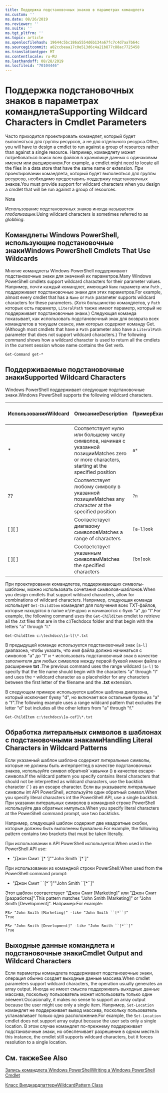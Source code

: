 ```yaml
---
title: Поддержка подстановочных знаков в параметрах командлета
ms.custom: ''
ms.date: 08/26/2019
ms.reviewer: ''
ms.suite: ''
ms.tgt_pltfrm: ''
ms.topic: article
ms.openlocfilehash: 19644c5bc186a5554d6b134a67fc7c4d7aa7b64c
ms.sourcegitcommit: a02ccbeaa17c0e513d6c4a21b877c88ac7725458
ms.translationtype: MT
ms.contentlocale: ru-RU
ms.lasthandoff: 08/28/2019
ms.locfileid: "70104446"
---
```

# <a name="supporting-wildcard-characters-in-cmdlet-parameters"></a><span data-ttu-id="13d07-102">Поддержка подстановочных знаков в параметрах командлета</span><span class="sxs-lookup"><span data-stu-id="13d07-102">Supporting Wildcard Characters in Cmdlet Parameters</span></span>

<span data-ttu-id="13d07-103">Часто приходится проектировать командлет, который будет выполняться для группы ресурсов, а не для отдельного ресурса.</span><span class="sxs-lookup"><span data-stu-id="13d07-103">Often, you will have to design a cmdlet to run against a group of resources rather than against a single resource.</span></span> <span data-ttu-id="13d07-104">Например, командлету может потребоваться поиск всех файлов в хранилище данных с одинаковым именем или расширением.</span><span class="sxs-lookup"><span data-stu-id="13d07-104">For example, a cmdlet might need to locate all the files in a data store that have the same name or extension.</span></span> <span data-ttu-id="13d07-105">При проектировании командлета, который будет выполняться для группы ресурсов, необходимо предоставить поддержку подстановочных знаков.</span><span class="sxs-lookup"><span data-stu-id="13d07-105">You must provide support for wildcard characters when you design a cmdlet that will be run against a group of resources.</span></span>

> [!NOTE]
> <span data-ttu-id="13d07-106">Использование подстановочных знаков иногда называется *глобализации*.</span><span class="sxs-lookup"><span data-stu-id="13d07-106">Using wildcard characters is sometimes referred to as *globbing*.</span></span>

## <a name="windows-powershell-cmdlets-that-use-wildcards"></a><span data-ttu-id="13d07-107">Командлеты Windows PowerShell, использующие подстановочные знаки</span><span class="sxs-lookup"><span data-stu-id="13d07-107">Windows PowerShell Cmdlets That Use Wildcards</span></span>

 <span data-ttu-id="13d07-108">Многие командлеты Windows PowerShell поддерживают подстановочные знаки для значений их параметров.</span><span class="sxs-lookup"><span data-stu-id="13d07-108">Many Windows PowerShell cmdlets support wildcard characters for their parameter values.</span></span> <span data-ttu-id="13d07-109">Например, почти каждый командлет, имеющий `Name` параметр или `Path` , поддерживает подстановочные знаки для этих параметров.</span><span class="sxs-lookup"><span data-stu-id="13d07-109">For example, almost every cmdlet that has a `Name` or `Path` parameter supports wildcard characters for these parameters.</span></span> <span data-ttu-id="13d07-110">(Хотя большинство командлетов, у `Path` которых есть параметр, `LiteralPath` также имеют параметр, который не поддерживает подстановочные знаки.) Следующая команда показывает, как использовать подстановочный знак для возврата всех командлетов в текущем сеансе, имя которых содержит команду Get.</span><span class="sxs-lookup"><span data-stu-id="13d07-110">(Although most cmdlets that have a `Path` parameter also have a `LiteralPath` parameter that does not support wildcard characters.) The following command shows how a wildcard character is used to return all the cmdlets in the current session whose name contains the Get verb.</span></span>

 `Get-Command get-*`

## <a name="supported-wildcard-characters"></a><span data-ttu-id="13d07-111">Поддерживаемые подстановочные знаки</span><span class="sxs-lookup"><span data-stu-id="13d07-111">Supported Wildcard Characters</span></span>

<span data-ttu-id="13d07-112">Windows PowerShell поддерживает следующие подстановочные знаки.</span><span class="sxs-lookup"><span data-stu-id="13d07-112">Windows PowerShell supports the following wildcard characters.</span></span>

| <span data-ttu-id="13d07-113">Использования</span><span class="sxs-lookup"><span data-stu-id="13d07-113">Wildcard</span></span> |                             <span data-ttu-id="13d07-114">Описание</span><span class="sxs-lookup"><span data-stu-id="13d07-114">Description</span></span>                             |  <span data-ttu-id="13d07-115">Пример</span><span class="sxs-lookup"><span data-stu-id="13d07-115">Example</span></span>   |     <span data-ttu-id="13d07-116">Совпадения</span><span class="sxs-lookup"><span data-stu-id="13d07-116">Matches</span></span>      | <span data-ttu-id="13d07-117">Не соответствует</span><span class="sxs-lookup"><span data-stu-id="13d07-117">Does not match</span></span> |
| -------- | ------------------------------------------------------------------- | ---------- | ---------------- | -------------- |
| *        | <span data-ttu-id="13d07-118">Соответствует нулю или большему числу символов, начиная с указанной позиции</span><span class="sxs-lookup"><span data-stu-id="13d07-118">Matches zero or more characters, starting at the specified position</span></span> | `a*`       | <span data-ttu-id="13d07-119">A, AG, Apple</span><span class="sxs-lookup"><span data-stu-id="13d07-119">A, ag, Apple</span></span>     |                |
| <span data-ttu-id="13d07-120">?</span><span class="sxs-lookup"><span data-stu-id="13d07-120">?</span></span>        | <span data-ttu-id="13d07-121">Соответствует любому символу в указанной позиции</span><span class="sxs-lookup"><span data-stu-id="13d07-121">Matches any character at the specified position</span></span>                     | `?n`       | <span data-ttu-id="13d07-122">Объект, в, на</span><span class="sxs-lookup"><span data-stu-id="13d07-122">An, in, on</span></span>       | <span data-ttu-id="13d07-123">обнаружил</span><span class="sxs-lookup"><span data-stu-id="13d07-123">ran</span></span>            |
| <span data-ttu-id="13d07-124">[ ]</span><span class="sxs-lookup"><span data-stu-id="13d07-124">[ ]</span></span>      | <span data-ttu-id="13d07-125">Соответствует диапазону символов</span><span class="sxs-lookup"><span data-stu-id="13d07-125">Matches a range of characters</span></span>                                       | `[a-l]ook` | <span data-ttu-id="13d07-126">книга, Кука, взгляд</span><span class="sxs-lookup"><span data-stu-id="13d07-126">book, cook, look</span></span> | <span data-ttu-id="13d07-127">Нук, занял</span><span class="sxs-lookup"><span data-stu-id="13d07-127">nook, took</span></span>     |
| <span data-ttu-id="13d07-128">[ ]</span><span class="sxs-lookup"><span data-stu-id="13d07-128">[ ]</span></span>      | <span data-ttu-id="13d07-129">Соответствует указанным символам</span><span class="sxs-lookup"><span data-stu-id="13d07-129">Matches the specified characters</span></span>                                    | `[bn]ook`  | <span data-ttu-id="13d07-130">книга, Нук</span><span class="sxs-lookup"><span data-stu-id="13d07-130">book, nook</span></span>       | <span data-ttu-id="13d07-131">Кука, взгляд</span><span class="sxs-lookup"><span data-stu-id="13d07-131">cook, look</span></span>     |

<span data-ttu-id="13d07-132">При проектировании командлетов, поддерживающих символы-шаблоны, можно использовать сочетания символов-шаблонов.</span><span class="sxs-lookup"><span data-stu-id="13d07-132">When you design cmdlets that support wildcard characters, allow for combinations of wildcard characters.</span></span> <span data-ttu-id="13d07-133">Например, следующая команда использует `Get-ChildItem` командлет для получения всех TXT-файлов, которые находятся в папке к:\течдокс и начинаются с букв "a" до "l".</span><span class="sxs-lookup"><span data-stu-id="13d07-133">For example, the following command uses the `Get-ChildItem` cmdlet to retrieve all the .txt files that are in the c:\Techdocs folder and that begin with the letters "a" through "l."</span></span>

`Get-ChildItem c:\techdocs\[a-l]\*.txt`

<span data-ttu-id="13d07-134">В предыдущей команде используется подстановочный знак `[a-l]` диапазона, чтобы указать, что имя файла должно начинаться с символов "a" до "l" и `*` использовать подстановочный знак в качестве заполнителя для любых символов между первой буквой имени файла и расширение **txt** .</span><span class="sxs-lookup"><span data-stu-id="13d07-134">The previous command uses the range wildcard `[a-l]` to specify that the file name should begin with the characters "a" through "l" and uses the `*` wildcard character as a placeholder for any characters between the first letter of the filename and the **.txt** extension.</span></span>

<span data-ttu-id="13d07-135">В следующем примере используется шаблон шаблона диапазона, который исключает букву "d", но включает все остальные буквы из "a" в "f".</span><span class="sxs-lookup"><span data-stu-id="13d07-135">The following example uses a range wildcard pattern that excludes the letter "d" but includes all the other letters from "a" through "f."</span></span>

`Get-ChildItem c:\techdocs\[a-cef]\*.txt`

## <a name="handling-literal-characters-in-wildcard-patterns"></a><span data-ttu-id="13d07-136">Обработка литеральных символов в шаблонах с подстановочными знаками</span><span class="sxs-lookup"><span data-stu-id="13d07-136">Handling Literal Characters in Wildcard Patterns</span></span>

<span data-ttu-id="13d07-137">Если указанный шаблон шаблона содержит литеральные символы, которые не должны быть интерпреттед в качестве подстановочных знаков, используйте символ обратной`` ` ``кавычки () в качестве escape-символа.</span><span class="sxs-lookup"><span data-stu-id="13d07-137">If the wildcard pattern you specify contains literal characters that should not be interpretted as wildcard characters, use the backtick character (`` ` ``) as an escape character.</span></span> <span data-ttu-id="13d07-138">Если вы указываете литеральные символы int API PowerShell, используйте один обратный символ.</span><span class="sxs-lookup"><span data-stu-id="13d07-138">When you specify literal characters int the PowerShell API, use a single backtick.</span></span> <span data-ttu-id="13d07-139">При указании литеральных символов в командной строке PowerShell используйте два обратных импульса.</span><span class="sxs-lookup"><span data-stu-id="13d07-139">When you specify literal characters at the PowerShell command prompt, use two backticks.</span></span>

<span data-ttu-id="13d07-140">Например, следующий шаблон содержит две квадратные скобки, которые должны быть выполнены буквально.</span><span class="sxs-lookup"><span data-stu-id="13d07-140">For example, the following pattern contains two brackets that must be taken literally.</span></span>

<span data-ttu-id="13d07-141">При использовании в API PowerShell используется:</span><span class="sxs-lookup"><span data-stu-id="13d07-141">When used in the PowerShell API use:</span></span>

- <span data-ttu-id="13d07-142">"Джон Смит \`[\* ']"</span><span class="sxs-lookup"><span data-stu-id="13d07-142">"John Smith \`[\*\`]"</span></span>

<span data-ttu-id="13d07-143">При использовании из командной строки PowerShell:</span><span class="sxs-lookup"><span data-stu-id="13d07-143">When used from the PowerShell command prompt:</span></span>

- <span data-ttu-id="13d07-144">"Джон Смит \` \`[\*\`']"</span><span class="sxs-lookup"><span data-stu-id="13d07-144">"John Smith \`\`[\*\`\`]"</span></span>

<span data-ttu-id="13d07-145">Этот шаблон соответствует "Джон Смит [Marketing]" или "Джон Смит [разработка]".</span><span class="sxs-lookup"><span data-stu-id="13d07-145">This pattern matches "John Smith [Marketing]" or "John Smith [Development]".</span></span> <span data-ttu-id="13d07-146">Например:</span><span class="sxs-lookup"><span data-stu-id="13d07-146">For example:</span></span>

```
PS> "John Smith [Marketing]" -like "John Smith ``[*``]"
True

PS> "John Smith [Development]" -like "John Smith ``[*``]"
True
```

## <a name="cmdlet-output-and-wildcard-characters"></a><span data-ttu-id="13d07-147">Выходные данные командлета и подстановочные знаки</span><span class="sxs-lookup"><span data-stu-id="13d07-147">Cmdlet Output and Wildcard Characters</span></span>

<span data-ttu-id="13d07-148">Если параметры командлета поддерживают подстановочные знаки, операция обычно создает выходные данные массива.</span><span class="sxs-lookup"><span data-stu-id="13d07-148">When cmdlet parameters support wildcard characters, the operation usually generates an array output.</span></span>
<span data-ttu-id="13d07-149">Иногда не имеет смысла поддерживать выходные данные массива, поскольку пользователь может использовать только один элемент.</span><span class="sxs-lookup"><span data-stu-id="13d07-149">Occasionally, it makes no sense to support an array output because the user might use only a single item.</span></span> <span data-ttu-id="13d07-150">Например, `Set-Location` командлет не поддерживает вывод массива, поскольку пользователь устанавливает только одно расположение.</span><span class="sxs-lookup"><span data-stu-id="13d07-150">For example, the `Set-Location` cmdlet does not support array output because the user sets only a single location.</span></span> <span data-ttu-id="13d07-151">В этом случае командлет по-прежнему поддерживает подстановочные знаки, но обеспечивает разрешение в одном месте.</span><span class="sxs-lookup"><span data-stu-id="13d07-151">In this instance, the cmdlet still supports wildcard characters, but it forces resolution to a single location.</span></span>

## <a name="see-also"></a><span data-ttu-id="13d07-152">См. также</span><span class="sxs-lookup"><span data-stu-id="13d07-152">See Also</span></span>

[<span data-ttu-id="13d07-153">Запись командлета Windows PowerShell</span><span class="sxs-lookup"><span data-stu-id="13d07-153">Writing a Windows PowerShell Cmdlet</span></span>](./writing-a-windows-powershell-cmdlet.md)

[<span data-ttu-id="13d07-154">Класс Вилдкардпаттерн</span><span class="sxs-lookup"><span data-stu-id="13d07-154">WildcardPattern Class</span></span>](/dotnet/api/system.management.automation.wildcardpattern)
